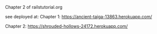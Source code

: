 Chapter 2 of railstutorial.org

see deployed at:
Chapter 1:
https://ancient-taiga-13863.herokuapp.com/

Chapter 2:
https://shrouded-hollows-24172.herokuapp.com/

